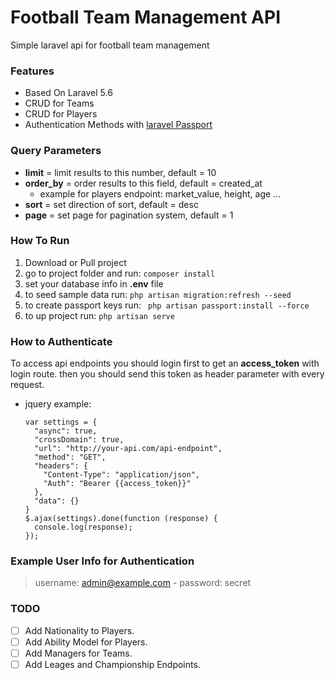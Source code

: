 # Football Team Management API
Simple laravel api for football team management

### Features

- Based On Laravel 5.6 
- CRUD for Teams
- CRUD for Players
- Authentication Methods with [laravel Passport](https://laravel.com/docs/5.6/passport)

### Query Parameters

- **limit** = limit results to this number, default = 10
- **order_by** = order results to this field, default = created_at
  - example for players endpoint: market_value, height, age ...
- **sort** = set direction of sort, default = desc
- **page** = set page for pagination system, default = 1


### How To Run

1. Download or Pull project
2. go to project folder and run: ``` composer install ```
3. set your database info in **.env** file
4. to seed sample data run: ``` php artisan migration:refresh --seed ```
5. to create passport keys run: ``` php artisan passport:install --force```
5. to up project run: ``` php artisan serve ```

### How to Authenticate

To access api endpoints you should login first to get an **access_token** with login route. then you should send this token as header parameter with every request.
- jquery example:
  ```
  var settings = {
    "async": true,
    "crossDomain": true,
    "url": "http://your-api.com/api-endpoint",
    "method": "GET",
    "headers": {
      "Content-Type": "application/json",
      "Auth": "Bearer {{access_token}}"
    },
    "data": {}
  }
  $.ajax(settings).done(function (response) {
    console.log(response);
  });
  ```

### Example User Info for Authentication

> username: admin@example.com - password: secret

### TODO

- [ ] Add Nationality to Players.
- [ ] Add Ability Model for Players.
- [ ] Add Managers for Teams.
- [ ] Add Leages and Championship Endpoints.